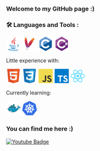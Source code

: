 ### Welcome to my GitHub page :)

### :hammer_and_wrench: Languages and Tools :
<div>
  <img src="https://github.com/devicons/devicon/blob/master/icons/java/java-original.svg" height=40/>
  <img src="https://github.com/devicons/devicon/blob/master/icons/maven/maven-original.svg" height=40/>
  <img src="https://github.com/devicons/devicon/blob/master/icons/c/c-original.svg" height=40/>
  <img src="https://github.com/devicons/devicon/blob/master/icons/csharp/csharp-original.svg" height=40/>
  <p>Little experience with:</p>
  <img src="https://github.com/devicons/devicon/blob/master/icons/html5/html5-original.svg" height=40/>
  <img src="https://github.com/devicons/devicon/blob/master/icons/css3/css3-original.svg" height=40/>
  <img src="https://github.com/devicons/devicon/blob/master/icons/javascript/javascript-original.svg" height=40/>
  <img src="https://github.com/devicons/devicon/blob/master/icons/typescript/typescript-original.svg" height=40/>
  <img src="https://github.com/devicons/devicon/blob/master/icons/react/react-original.svg" height=40/>
  <p>Currently learning: </p>
  <img src="https://github.com/devicons/devicon/blob/master/icons/docker/docker-original.svg" height=40/>
  <img src="https://github.com/devicons/devicon/blob/master/icons/kubernetes/kubernetes-original.svg" height=40/>
</div>

### You can find me here :)
<a href="https://www.youtube.com/@FriendlyDiamond">
  <img src="https://img.shields.io/badge/YouTube-red?style=for-the-badge&logo=youtube&logoColor=white" alt="Youtube Badge"/>
</a>

